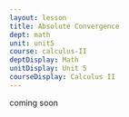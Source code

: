```yaml
---
layout: lesson
title: Absolute Convergence
dept: math
unit: unit5
course: calculus-II
deptDisplay: Math
unitDisplay: Unit 5
courseDisplay: Calculus II
---
```


coming soon
